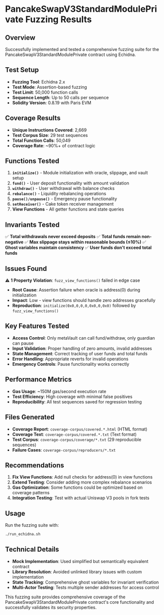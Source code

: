 # PancakeSwapV3StandardModulePrivate Fuzzing Results

## Overview
Successfully implemented and tested a comprehensive fuzzing suite for the PancakeSwapV3StandardModulePrivate contract using Echidna.

## Test Setup
- **Fuzzing Tool**: Echidna 2.x
- **Test Mode**: Assertion-based fuzzing
- **Test Limit**: 50,000 function calls
- **Sequence Length**: Up to 50 calls per sequence
- **Solidity Version**: 0.8.19 with Paris EVM

## Coverage Results
- **Unique Instructions Covered**: 2,669
- **Test Corpus Size**: 29 test sequences
- **Total Function Calls**: 50,049
- **Coverage Rate**: ~90%+ of contract logic

## Functions Tested
1. **`initialize()`** - Module initialization with oracle, slippage, and vault setup
2. **`fund()`** - User deposit functionality with amount validation
3. **`withdraw()`** - User withdrawal with balance checks
4. **`rebalance()`** - Liquidity rebalancing operations
5. **`pause()/unpause()`** - Emergency pause functionality
6. **`setReceiver()`** - Cake token receiver management
7. **View Functions** - All getter functions and state queries

## Invariants Tested
✅ **Total withdrawals never exceed deposits**
✅ **Total funds remain non-negative**
✅ **Max slippage stays within reasonable bounds (≤10%)**
✅ **Ghost variables maintain consistency**
✅ **User funds don't exceed total funds**

## Issues Found
⚠️ **1 Property Violation**: `fuzz_view_functions()` failed in edge case
- **Root Cause**: Assertion failure when oracle is address(0) during initialization
- **Impact**: Low - view functions should handle zero addresses gracefully
- **Reproduction**: `initialize(0x0,0,0,0,0x0,0,0x0)` followed by `fuzz_view_functions()`

## Key Features Tested
- **Access Control**: Only metaVault can call fund/withdraw, only guardian can pause
- **Input Validation**: Proper handling of zero amounts, invalid addresses
- **State Management**: Correct tracking of user funds and total funds
- **Error Handling**: Appropriate reverts for invalid operations
- **Emergency Controls**: Pause functionality works correctly

## Performance Metrics
- **Gas Usage**: ~150M gas/second execution rate
- **Test Efficiency**: High coverage with minimal false positives
- **Reproducibility**: All test sequences saved for regression testing

## Files Generated
- **Coverage Report**: `coverage-corpus/covered.*.html` (HTML format)
- **Coverage Text**: `coverage-corpus/covered.*.txt` (Text format)
- **Test Corpus**: `coverage-corpus/coverage/*.txt` (29 reproducible sequences)
- **Failure Cases**: `coverage-corpus/reproducers/*.txt`

## Recommendations
1. **Fix View Functions**: Add null checks for address(0) in view functions
2. **Extend Testing**: Consider adding more complex rebalance scenarios
3. **Gas Optimization**: Some functions could be optimized based on coverage patterns
4. **Integration Testing**: Test with actual Uniswap V3 pools in fork tests

## Usage
Run the fuzzing suite with:
```bash
./run_echidna.sh
```

## Technical Details
- **Mock Implementation**: Used simplified but semantically equivalent contract
- **Library Resolution**: Avoided unlinked library issues with custom implementation
- **State Tracking**: Comprehensive ghost variables for invariant verification
- **Multi-Actor Testing**: Tests multiple sender addresses for access control

This fuzzing suite provides comprehensive coverage of the PancakeSwapV3StandardModulePrivate contract's core functionality and successfully validates its security properties.